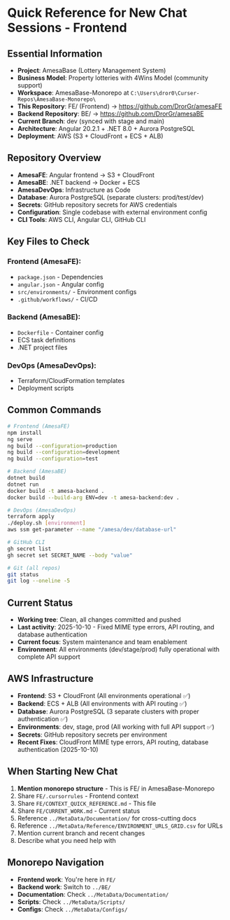 # Quick Reference for New Chat Sessions - Frontend

## Essential Information
- **Project**: AmesaBase (Lottery Management System)
- **Business Model**: Property lotteries with 4Wins Model (community support)
- **Workspace**: AmesaBase-Monorepo at `C:\Users\dror0\Curser-Repos\AmesaBase-Monorepo\`
- **This Repository**: FE/ (Frontend) → https://github.com/DrorGr/amesaFE
- **Backend Repository**: BE/ → https://github.com/DrorGr/amesaBE
- **Current Branch**: dev (synced with stage and main)
- **Architecture**: Angular 20.2.1 + .NET 8.0 + Aurora PostgreSQL
- **Deployment**: AWS (S3 + CloudFront + ECS + ALB)

## Repository Overview
- **AmesaFE**: Angular frontend → S3 + CloudFront
- **AmesaBE**: .NET backend → Docker + ECS
- **AmesaDevOps**: Infrastructure as Code
- **Database**: Aurora PostgreSQL (separate clusters: prod/test/dev)
- **Secrets**: GitHub repository secrets for AWS credentials
- **Configuration**: Single codebase with external environment config
- **CLI Tools**: AWS CLI, Angular CLI, GitHub CLI

## Key Files to Check
### Frontend (AmesaFE):
- `package.json` - Dependencies
- `angular.json` - Angular config
- `src/environments/` - Environment configs
- `.github/workflows/` - CI/CD

### Backend (AmesaBE):
- `Dockerfile` - Container config
- ECS task definitions
- .NET project files

### DevOps (AmesaDevOps):
- Terraform/CloudFormation templates
- Deployment scripts

## Common Commands
```bash
# Frontend (AmesaFE)
npm install
ng serve
ng build --configuration=production
ng build --configuration=development
ng build --configuration=test

# Backend (AmesaBE)
dotnet build
dotnet run
docker build -t amesa-backend .
docker build --build-arg ENV=dev -t amesa-backend:dev .

# DevOps (AmesaDevOps)
terraform apply
./deploy.sh [environment]
aws ssm get-parameter --name "/amesa/dev/database-url"

# GitHub CLI
gh secret list
gh secret set SECRET_NAME --body "value"

# Git (all repos)
git status
git log --oneline -5
```

## Current Status
- **Working tree**: Clean, all changes committed and pushed
- **Last activity**: 2025-10-10 - Fixed MIME type errors, API routing, and database authentication
- **Current focus**: System maintenance and team enablement
- **Environment**: All environments (dev/stage/prod) fully operational with complete API support

## AWS Infrastructure
- **Frontend**: S3 + CloudFront (All environments operational ✅)
- **Backend**: ECS + ALB (All environments with API routing ✅)
- **Database**: Aurora PostgreSQL (3 separate clusters with proper authentication ✅)
- **Environments**: dev, stage, prod (All working with full API support ✅)
- **Secrets**: GitHub repository secrets per environment
- **Recent Fixes**: CloudFront MIME type errors, API routing, database authentication (2025-10-10)

## When Starting New Chat
1. **Mention monorepo structure** - This is FE/ in AmesaBase-Monorepo
2. Share `FE/.cursorrules` - Frontend context
3. Share `FE/CONTEXT_QUICK_REFERENCE.md` - This file
4. Share `FE/CURRENT_WORK.md` - Current status
5. Reference `../MetaData/Documentation/` for cross-cutting docs
6. Reference `../MetaData/Reference/ENVIRONMENT_URLS_GRID.csv` for URLs
7. Mention current branch and recent changes
8. Describe what you need help with

## Monorepo Navigation
- **Frontend work**: You're here in `FE/`
- **Backend work**: Switch to `../BE/`
- **Documentation**: Check `../MetaData/Documentation/`
- **Scripts**: Check `../MetaData/Scripts/`
- **Configs**: Check `../MetaData/Configs/`
